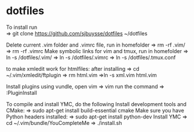 # dotfiles
To install run                                                                                                                                                        
=> git clone https://github.com/sjbuysse/dotfiles ~/dotfiles
 
Delete current .vim folder and .vimrc file, run in homefolder
=> rm -rf .vim/
=> rm -rf .vimrc
Make symbolic links for vim and tmux, run in homefolder
=> ln -s /dotfiles/.vim/
=> ln -s /dotfiles/.vimrc
=> ln -s /dotfiles/.tmux.conf

to make xmledit work for htmlfiles:
after installing
=> cd ~/.vim/xmledit/ftplugin
=> rm html.vim
=>ln -s xml.vim html.vim

Install plugins using vundle, open vim
=> vim
run the command
=> :PluginInstall

To compile and install YMC, do the following
Install development tools and CMake: 
=> sudo apt-get install build-essential cmake
Make sure you have Python headers installed: 
=> sudo apt-get install python-dev
Install YMC
=> cd ~/.vim/bundle/YouCompleteMe
=> ./install.sh
